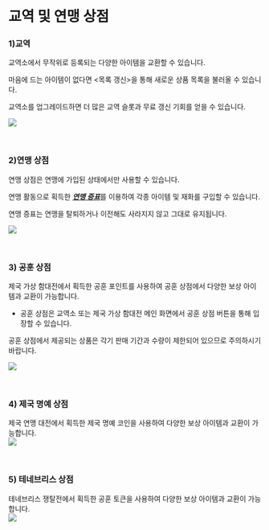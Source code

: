 # 교역 및 연맹 상점

### 1)교역

 교역소에서 무작위로 등록되는 다양한 아이템을 교환할 수 있습니다.

마음에 드는 아이템이 없다면 <목록 갱신>을 통해 새로운 상품 목록을 불러올 수 있습니다.

교역소를 업그레이드하면 더 많은 교역 슬롯과 무료 갱신 기회를 얻을 수 있습니다.

![](http://d3bbxo4nelobc3.cloudfront.net/html/img/help/105_001listrefresh.jpg)

<br>

### 2)연맹 상점

 연맹 상점은 연맹에 가입된 상태에서만 사용할 수 있습니다.

연맹 활동으로 획득한 [***<u>연맹 증표</u>***](kor/607fedcontribution#연맹-공헌도)를 이용하여 각종 아이템 및 재화를 구입할 수 있습니다.

연맹 증표는 연맹을 탈퇴하거나 이전해도 사라지지 않고 그대로 유지됩니다.

![](http://d3bbxo4nelobc3.cloudfront.net/html/img/help/105_002fedstore.jpg)

<br>

### 3) 공훈 상점

제국 가상 함대전에서 획득한 공훈 포인트를 사용하여 공훈 상점에서 다양한 보상 아이템과 교환이 가능합니다.
 - 공훈 상점은 교역소 또는 제국 가상 함대전 메인 화면에서 공훈 상점 버튼을 통해 입장할 수 있습니다.<br>

공훈 상점에서 제공되는 상품은 각기 판매 기간과 수량이 제한되어 있으므로 주의하시기 바랍니다.

![](https://d3bbxo4nelobc3.cloudfront.net/html/img/help/1500_12.jpg)

<br>

### 4) 제국 명예 상점

제국 연맹 대전에서 획득한 제국 명예 코인을 사용하여 다양한 보상 아이템과 교환이 가능합니다.<br>
![](https://astrokings.s3.ap-northeast-2.amazonaws.com/html/img/help/105_003.jpg)

<br>

### 5) 테네브리스 상점

테네브리스 쟁탈전에서 획득한 공훈 토큰을 사용하여 다양한 보상 아이템과 교환이 가능합니다.<br>
![](https://astrokings.s3.ap-northeast-2.amazonaws.com/html/img/help/105_004.jpg)